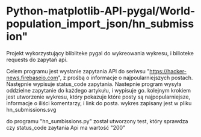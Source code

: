 # Python-matplotlib-API-pygal/World-population_import_json/hn_submission"

Projekt wykorzystujący blibliteke pygal do wykreowania wykresu, i 
bilioteke requests do zapytań api.

Celem programu jest wysłanie zapytania API do seriwsu "https://hacker-news.firebaseio.com", z prośbą o informacje o najpoularniejszych postach.
Następnie wypisuje status_code zapytania.
Nastepnie program wysyła oddzielne zapytanie do każdego artykułu, i wypisuje go.
kolejnym krokiem jest utworzenie wykresu, który pokazuje które posty są najpopularniejsze, informacje o iliści komentarzy, i link do posta.
wykres zapisany jest w pliku hn_submissions.svg

do programu "hn_sumbissions.py" został utworzony test, który sprawdza czy status_code zaytania Api ma wartość "200"

